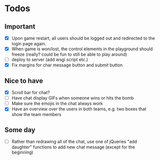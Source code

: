 # Todos

## Important

* [x] Upon game restart, all users should be logged out and redirected to the login page again.
* [x] When game is won/lost, the control elements in the playground should freeze (really? could be fun to still be able to play around)
* [ ] deploy to server (add wsgi script etc.)
* [x] Fix margins for char message button and submit button

## Nice to have

* [x] Scroll bar for chat?
* [ ] Have chat display GIFs when someone wins or hits the bomb
* [ ] Make sure the emojis in the chat always work
* [x] Have an overview over the users in both teams, e.g. two boxes that show the team members

## Some day

* [ ] Rather than redrawing all of the chat, use one of jQueries "add daughter" functions to add new chat message (except for the beginning)
